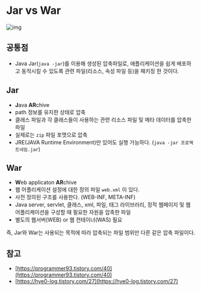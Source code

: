 # Jar vs War

![img](https://blog.kakaocdn.net/dn/ebrXGP/btqCO2BFpl6/RQkqJTJe3C3AecxZUk9REk/img.png)

## 공통점

- Java Jar(`java -jar`)를 이용해 생성된 압축파일로, 애플리케이션을 쉽게 배포하고 동작시킬 수 있도록 관련 파일(리소스, 속성 파일 등)을 패키징 한 것이다. 



## Jar

- **J**ava **AR**chive
- path 정보를 유지한 상태로 압축
- 클래스 파일과 각 클래스들이 사용하는 관련 리소스 파일 및 메타 데이터를 압축한 파일
- 실제로는 `zip` 파일 포맷으로 압축
- JRE(JAVA Runtime Environment)만 있어도 실행 가능하다. (`java -jar 프로젝트네임.jar`)



## War

- **W**eb applicaton **AR**chive
- 웹 어플리케이션 설정에 대한 정의 파일 `web.xml` 이 있다.
- 사전 정의된 구조를 사용한다. (WEB-INF, META-INF)
- Java server, servlet, 클래스, xml, 파일, 태그 라이브러리, 정적 웹페이지 및 웹 어플리케이션을 구성할 때 필요한 자원을 압축한 파일
- 별도의 웹서버(WEB) or 웹 컨테이너(WAS) 필요



즉, Jar와 War는 사용되는 목적에 따라 압축되는 파일 범위만 다른 같은 압축 파일이다.





## 참고 

- [https://programmer93.tistory.com/40](https://programmer93.tistory.com/40)
- [https://hye0-log.tistory.com/27](https://hye0-log.tistory.com/27)

